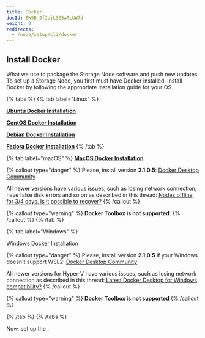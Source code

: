 ```yaml
---
title: Docker
docId: EW9B_0fJujL3Z5aTLUW7d
weight: 0
redirects:
  - /node/setup/cli/docker
---
```


## Install Docker

What we use to package the Storage Node software and push new updates. To set up a Storage Node, you first must have Docker installed. Install Docker by following the appropriate installation guide for your OS.

{% tabs %}
{% tab label="Linux" %}

[**Ubuntu Docker Installation**](https://docs.docker.com/install/linux/docker-ce/ubuntu/)

[**CentOS Docker Installation**](https://docs.docker.com/install/linux/docker-ce/centos/)

[**Debian Docker Installation**](https://docs.docker.com/install/linux/docker-ce/debian/)

[**Fedora Docker Installation**](https://docs.docker.com/install/linux/docker-ce/fedora/)
{% /tab %}

{% tab label="macOS" %}
[**MacOS Docker Installation**](https://docs.docker.com/docker-for-mac/install/)

{% callout type="danger"  %}
Please, install version **2.1.0.5**: [Docker Desktop Community](https://docs.docker.com/docker-for-mac/release-notes/#docker-desktop-community-2105)

All newer versions have various issues, such as losing network connection, have false disk errors and so on as described in this thread: [Nodes offline for 3/4 days. Is it possible to recover?](https://forum.storj.io/t/nodes-offline-for-3-4-days-is-it-possible-to-recover/11697/16?u=alexey)
{% /callout %}

{% callout type="warning"  %}
**Docker Toolbox is not supported.**
{% /callout %}
{% /tab %}

{% tab label="Windows" %}

[Windows Docker Installation](https://docs.docker.com/docker-for-windows/install/#install-docker-desktop-for-windows-desktop-app)

{% callout type="danger"  %}
Please, install version **2.1.0.5** if your Windows doesn't support WSL2: [Docker Desktop Community](https://docs.docker.com/docker-for-mac/release-notes/#docker-desktop-community-2105)

All newer versions for Hyper-V have various issues, such as losing network connection as described in this thread:[ Latest Docker Desktop for Windows compatibility?](https://forum.storj.io/t/latest-docker-desktop-for-windows-compatibility/6045)
{% /callout %}

{% callout type="warning"  %}
**Docker Toolbox is not supported**
{% /callout %}

{% /tab %}
{% /tabs %}

Now, set up the [](docId:HaDkV_0aWg9OJoBe53o-J).
